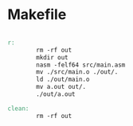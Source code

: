# Makefile

```Makefile

r:
		rm -rf out
		mkdir out
		nasm -felf64 src/main.asm
		mv ./src/main.o ./out/.
		ld ./out/main.o
		mv a.out out/.
		./out/a.out

clean:
		rm -rf out

```
